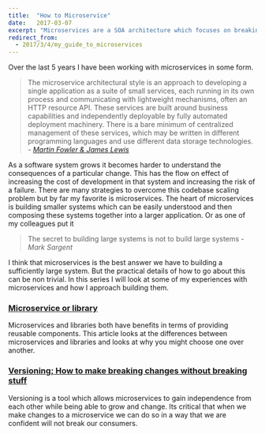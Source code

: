 ```yaml
---
title:  "How to Microservice"
date:   2017-03-07
excerpt: "Microservices are a SOA architecture which focuses on breaking a system down into smaller independent systems. I have been working with them for a while and in this series I will look at some of the things I have learnt about how to microservice."
redirect_from:
  - 2017/3/4/my_guide_to_microservices
---
```

Over the last 5 years I have been working with microservices in some form.

>The microservice architectural style is an approach to developing a single application as a suite of small services, each running in its own process and communicating with lightweight mechanisms, often an HTTP resource API. These services are built around business capabilities and independently deployable by fully automated deployment machinery. There is a bare minimum of centralized management of these services, which may be written in different programming languages and use different data storage technologies. _- [Martin Fowler & James Lewis](https://martinfowler.com/articles/microservices.html)_

As a software system grows it becomes harder to understand the consequences of a particular change. This has the flow on effect of increasing the cost of development in that system and increasing the risk of a failure. There are many strategies to overcome this codebase scaling problem but by far my favorite is microservices. The heart of microservices is building smaller systems which can be easily understood and then composing these systems together into a larger application. Or as one of my colleagues put it

> The secret to building large systems is not to build large systems _- Mark Sargent_

I think that microservices is the best answer we have to building a sufficiently large system. But the practical details of how to go about this can be non trivial. In this series I will look at some of my experiences with microservices and how I approach building them.

### [Microservice or library](http://blog.staticvoid.co.nz/2017/3/7/library_vs_microservice)

Microservices and libraries both have benefits in terms of providing reusable components. This article looks at the differences between microservices and libraries and looks at why you might choose one over another.

### [Versioning; How to make breaking changes without breaking stuff](http://blog.staticvoid.co.nz/2017/3/22/microservice_versioning;_how_to_make_breaking_changes_without_breaking_stuff)
Versioning is a tool which allows microservices to gain independence from each other while being able to grow and change. Its critical that when we make changes to a microservice we can do so in a way that we are confident will not break our consumers.
